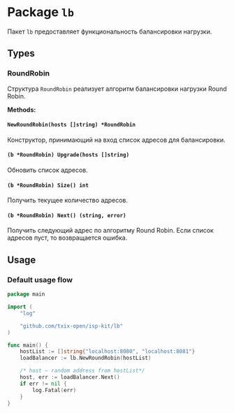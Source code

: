 # Package `lb`

Пакет `lb` предоставляет функциональность балансировки нагрузки.

## Types

### RoundRobin

Структура `RoundRobin` реализует алгоритм балансировки нагрузки Round Robin.

**Methods:**

#### `NewRoundRobin(hosts []string) *RoundRobin`

Конструктор, принимающий на вход список адресов для балансировки.

#### `(b *RoundRobin) Upgrade(hosts []string)`

Обновить список адресов.

#### `(b *RoundRobin) Size() int`

Получить текущее количество адресов.

#### `(b *RoundRobin) Next() (string, error)`

Получить следующий адрес по алгоритму Round Robin. Если список адресов пуст, то возвращается ошибка.

## Usage

### Default usage flow

```go
package main

import (
	"log"

	"github.com/txix-open/isp-kit/lb"
)

func main() {
	hostList := []string{"localhost:8080", "localhost:8081"}
	loadBalancer := lb.NewRoundRobin(hostList)

	/* host – random address from hostList*/
	host, err := loadBalancer.Next()
	if err != nil {
		log.Fatal(err)
	}
}

```